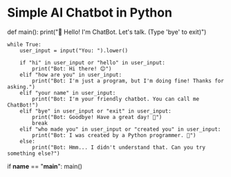 # Simple AI Chatbot in Python

def main():
    print("🤖 Hello! I'm ChatBot. Let's talk. (Type 'bye' to exit)")

    while True:
        user_input = input("You: ").lower()

        if "hi" in user_input or "hello" in user_input:
            print("Bot: Hi there! 😊")
        elif "how are you" in user_input:
            print("Bot: I'm just a program, but I'm doing fine! Thanks for asking.")
        elif "your name" in user_input:
            print("Bot: I'm your friendly chatbot. You can call me ChatBot!")
        elif "bye" in user_input or "exit" in user_input:
            print("Bot: Goodbye! Have a great day! 👋")
            break
        elif "who made you" in user_input or "created you" in user_input:
            print("Bot: I was created by a Python programmer. 🙂")
        else:
            print("Bot: Hmm... I didn't understand that. Can you try something else?")

if __name__ == "__main__":
    main()

